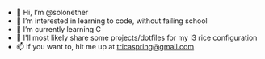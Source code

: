 - 👋 Hi, I’m @solonether
- 👀 I’m interested in learning to code, without failing school
- 🌱 I’m currently learning C
- 💞️ I'll most likely share some projects/dotfiles for my i3 rice configuration
- 📫 If you want to, hit me up at tricaspring@gmail.com

<!---
solonether/solonether is a ✨ special ✨ repository because its `README.md` (this file) appears on your GitHub profile.
You can click the Preview link to take a look at your changes.
--->
